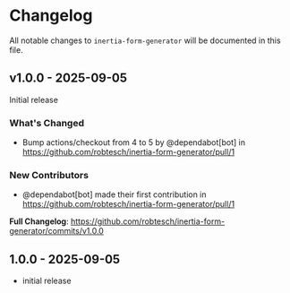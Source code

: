 # Changelog

All notable changes to `inertia-form-generator` will be documented in this file.

## v1.0.0 - 2025-09-05

Initial release

### What's Changed

* Bump actions/checkout from 4 to 5 by @dependabot[bot] in https://github.com/robtesch/inertia-form-generator/pull/1

### New Contributors

* @dependabot[bot] made their first contribution in https://github.com/robtesch/inertia-form-generator/pull/1

**Full Changelog**: https://github.com/robtesch/inertia-form-generator/commits/v1.0.0

## 1.0.0 - 2025-09-05

- initial release
